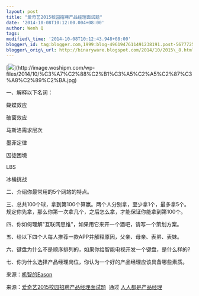 ```yaml
--- 
layout: post 
title: "爱奇艺2015校园招聘产品经理面试题" 
date: '2014-10-08T10:12:00.004+08:00' 
author: Wenh Q
tags:
modified\_time: '2014-10-08T10:12:43.948+08:00' 
blogger\_id: tag:blogger.com,1999:blog-4961947611491238191.post-5677725235442092274
blogger\_orig\_url: http://binaryware.blogspot.com/2014/10/2015\_8.html
---
```

[![](https://images-blogger-opensocial.googleusercontent.com/gadgets/proxy?url=http%3A%2F%2Fimage.woshipm.com%2Fwp-files%2F2014%2F10%2F%25C3%25A7%25C2%2588%25C2%25B1%25C3%25A5%25C2%25A5%25C2%2587%25C3%25A8%25C2%2589%25C2%25BA.jpg&container=blogger&gadget=a&rewriteMime=image%2F*)](http://image.woshipm.com/wp-files/2014/10/%C3%A7%C2%88%C2%B1%C3%A5%C2%A5%C2%87%C3%A8%C2%89%C2%BA.jpg)



一、解释以下名词：

蝴蝶效应

破窗效应

马斯洛需求层次

墨菲定律

囚徒困境

LBS

冰桶挑战



二、介绍你最常用的5个网站的特点。



三、总共100个球，拿到第100个算赢。两个人分别拿，至少拿1个，最多拿5个。规定你先拿，那么你第一次拿几个，之后怎么拿，才能保证你能拿到第100个。



四、你如何理解"互联网思维"，如果用它来开一个酒吧，请写一个策划方案。



五、给以下四个人每人推荐一款APP并解释原因，父亲、母亲、表弟、表妹。



六、键盘为什么不是顺序排列的，如果你给智能电视开发一个键盘，是什么样的?



七、你为什么选择产品经理岗位，你认为一个好的产品经理应该具备哪些素质。



来源：[机智的Eason](http://lhyis.me/arc/94)
<div>




</div>

<div>

来源：[爱奇艺2015校园招聘产品经理面试题](http://www.woshipm.com/zhichang/110238.html)  通过 [人人都是产品经理](http://www.woshipm.com/)

</div>
